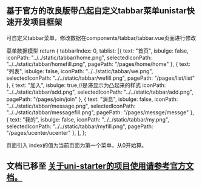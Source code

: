 ## 基于官方的改良版带凸起自定义tabbar菜单unistar快速开发项目框架
可自定义tabbar菜单，修改数据在components/tabbar/tabbar.vue页面进行修改

菜单数据模型
return {
				tabbarIndex: 0,
				tablist: [{
						text: "首页",
						isbulge: false,
						iconPath: "../../static/tabbar/home.png",
						selectedIconPath: "../../static/tabbar/homefill.png",
						pagePath: "/pages/home/home"
					},
					{
						text: "列表",
						isbulge: false,
						iconPath: "../../static/tabbar/we.png",
						selectedIconPath: "../../static/tabbar/wefill.png",
						pagePath: "/pages/list/list"
					},
					{
						text: "加入",
						isbulge: true,//是滞显示为凸起来的样式
						iconPath: "../../static/tabbar/add.png",
						selectedIconPath: "../../static/tabbar/add.png",
						pagePath: "/pages/join/join"
					},
					{
						text: "消息",
						isbulge: false,
						iconPath: "../../static/tabbar/message.png",
						selectedIconPath: "../../static/tabbar/messagefill.png",
						pagePath: "/pages/messge/messge"
					},
					{
						text: "我的",
						isbulge: false,
						iconPath: "../../static/tabbar/my.png",
						selectedIconPath: "../../static/tabbar/myfill.png",
						pagePath: "/pages/ucenter/ucenter"
					},
				],
			};
			
页面引入
<tabbar index="0"></tabbar>
index的值为当前页面为第一个菜单，从0开始算。

<h2>
文档已移至 <a href="https://uniapp.dcloud.io/uniCloud/uni-starter.html" target="_blank">关于uni-starter的项目使用请参考官方文档。</a>
</h2>